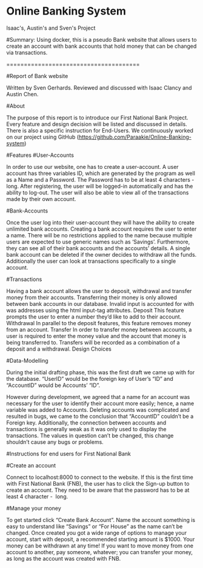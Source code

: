 # Online Banking System
Isaac's, Austin's and Sven's  Project

#Summary:
Using docker, this is a pseudo Bank website that allows users to 
create an account with bank accounts that hold money that can be changed via transactions.

======================================

#Report of Bank website

Written by Sven Gerhards. Reviewed and discussed with Isaac Clancy and Austin Chen.

#About

The purpose of this report is to introduce our First National Bank Project. Every feature and design decision will be listed and discussed in details. There is also a specific instruction for End-Users.
We continuously worked on our project using GitHub (https://github.com/Paraakie/Online-Banking-system)

#Features
#User-Accounts

In order to use our website, one has to create a user-account. A user account has three variables ID, which are generated by the program as well as a Name and a Password. The Password has to be at least 4 characters - long. After registering, the user will be logged-in automatically and has the ability to log-out. The user will also be able to view all of the transactions made by their own account.

#Bank-Accounts

Once the user log into their user-account they will have the ability to create unlimited bank accounts. Creating a bank account requires the user to enter a name. There will be no restrictions applied to the name because multiple users are expected to use generic names such as ‘Savings’. Furthermore, they can see all of their bank accounts and the accounts’ details. A single bank account can be deleted if the owner decides to withdraw all the funds. Additionally the user can look at transactions specifically to a single account.

#Transactions

Having a bank account allows the user to deposit, withdrawal and transfer money from their accounts. Transferring their money is only allowed between bank accounts in our database. Invalid input is accounted for with was addresses using the html input-tag attributes.
	Deposit
	This feature prompts the user to enter a number they’d like to add to their account.
	Withdrawal
	In parallel to the deposit features, this feature removes money from an account.
	Transfer
In order to transfer money between accounts, a user is required to enter the money value and the account that money is being transferred to. Transfers will be recorded as a combination of a deposit and a withdrawal.
Design Choices

#Data-Modelling

During the initial drafting phase, this was the first draft we came up with for the database.
“UserID” would be the foreign key of User’s “ID” and “AccountID” would be Accounts’ “ID”.


However during development, we agreed that a name for an account was necessary for the user to identify their account more easily; hence, a name variable was added to Accounts.
Deleting accounts was complicated and resulted in bugs, we came to the conclusion that “AccountID” couldn’t be a Foreign key. Additionally, the connection between accounts and transactions is generally weak as it was only used to display the transactions. The values in question can’t be changed, this change shouldn’t cause any bugs or problems.


#Instructions for end users for First National Bank

#Create an account

Connect to localhost:8000 to connect to the website. 
If this is the first time with First National Bank (FNB), the user has to click the Sign-up button to create an account. They need to be aware that the password has to be at least 4 character -  long. 



#Manage your money

To get started click “Create Bank Account”. Name the account something is easy to understand like “Savings” or “For House” as the name can’t be changed. 
Once created you got a wide range of options to manage your account, start with deposit, a recommended starting amount is $1000. Your money can be withdrawn at any time! If you want to move money from one account to another, pay someone, whatever; you can transfer your money, as long as the account was created with FNB.



